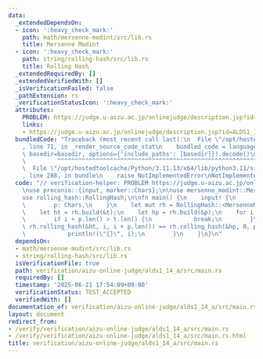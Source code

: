 ```yaml
---
data:
  _extendedDependsOn:
  - icon: ':heavy_check_mark:'
    path: math/mersenne-modint/src/lib.rs
    title: Mersenne Modint
  - icon: ':heavy_check_mark:'
    path: string/rolling-hash/src/lib.rs
    title: Rolling Hash
  _extendedRequiredBy: []
  _extendedVerifiedWith: []
  _isVerificationFailed: false
  _pathExtension: rs
  _verificationStatusIcon: ':heavy_check_mark:'
  attributes:
    PROBLEM: https://judge.u-aizu.ac.jp/onlinejudge/description.jsp?id=ALDS1_14_A
    links:
    - https://judge.u-aizu.ac.jp/onlinejudge/description.jsp?id=ALDS1_14_A
  bundledCode: "Traceback (most recent call last):\n  File \"/opt/hostedtoolcache/Python/3.11.13/x64/lib/python3.11/site-packages/onlinejudge_verify/documentation/build.py\"\
    , line 71, in _render_source_code_stat\n    bundled_code = language.bundle(stat.path,\
    \ basedir=basedir, options={'include_paths': [basedir]}).decode()\n          \
    \         ^^^^^^^^^^^^^^^^^^^^^^^^^^^^^^^^^^^^^^^^^^^^^^^^^^^^^^^^^^^^^^^^^^^^^^^^^^^^^^^^^\n\
    \  File \"/opt/hostedtoolcache/Python/3.11.13/x64/lib/python3.11/site-packages/onlinejudge_verify/languages/rust.py\"\
    , line 288, in bundle\n    raise NotImplementedError\nNotImplementedError\n"
  code: "// verification-helper: PROBLEM https://judge.u-aizu.ac.jp/onlinejudge/description.jsp?id=ALDS1_14_A\n\
    \nuse proconio::{input, marker::Chars};\n\nuse mersenne_modint::MersenneModint;\n\
    use rolling_hash::RollingHash;\n\nfn main() {\n    input! {\n        t: Chars,\n\
    \        p: Chars,\n    }\n    let mut rh = RollingHash::<MersenneModint>::new(MersenneModint::rand());\n\
    \    let ht = rh.build(&t);\n    let hp = rh.build(&p);\n    for i in 0.. {\n\
    \        if i + p.len() > t.len() {\n            break;\n        }\n        if\
    \ rh.rolling_hash(&ht, i, i + p.len()) == rh.rolling_hash(&hp, 0, p.len()) {\n\
    \            println!(\"{}\", i);\n        }\n    }\n}\n"
  dependsOn:
  - math/mersenne-modint/src/lib.rs
  - string/rolling-hash/src/lib.rs
  isVerificationFile: true
  path: verification/aizu-online-judge/alds1_14_a/src/main.rs
  requiredBy: []
  timestamp: '2025-06-21 17:54:09+09:00'
  verificationStatus: TEST_ACCEPTED
  verifiedWith: []
documentation_of: verification/aizu-online-judge/alds1_14_a/src/main.rs
layout: document
redirect_from:
- /verify/verification/aizu-online-judge/alds1_14_a/src/main.rs
- /verify/verification/aizu-online-judge/alds1_14_a/src/main.rs.html
title: verification/aizu-online-judge/alds1_14_a/src/main.rs
---
```

